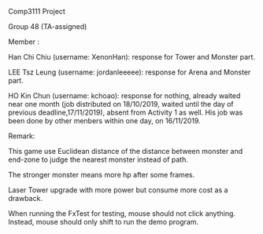 Comp3111 Project

Group 48 (TA-assigned)


Member :

Han Chi Chiu (username: XenonHan): response for Tower and Monster part.

LEE Tsz Leung (username: jordanleeeee): response for Arena and Monster part.

HO Kin Chun (username: kchoao): response for nothing, already waited near one month (job distributed on 18/10/2019, waited until the day of previous deadline,17/11/2019), absent from Activity 1 as well. His job was been done by other menbers within one day, on 16/11/2019.


Remark:

This game use Euclidean distance of the distance between monster and end-zone to judge the nearest monster instead of path.

The stronger monster means more hp after some frames.

Laser Tower upgrade with more power but consume more cost as a drawback.

When running the FxTest for testing, mouse should not click anything. Instead, mouse should only shift to run the demo program.
